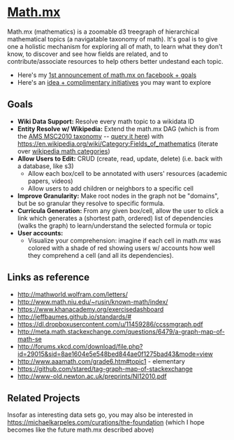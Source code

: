 # [Math.mx](https://math.mx)

Math.mx (mathematics) is a zoomable d3 treegraph of hierarchical mathematical topics (a navigatable taxonomy of math). It's goal is to give one a holistic mechanism for exploring all of math, to learn what they don't know, to discover and see how fields are related, and to contribute/associate resources to help others better undestand each topic.

- Here's my [1st announcement of math.mx on facebook + goals](https://www.facebook.com/michael.karpeles/posts/10102140608410450)
- Here's an [idea + complimentary initiatives](https://www.facebook.com/michael.karpeles/posts/10102182038234750) you may want to explore

## Goals

- **Wiki Data Support:** Resolve every math topic to a wikidata ID
- **Entity Resolve w/ Wikipedia:** Extend the math.mx DAG (which is from the [AMS MSC2010 taxonomy](http://www.ams.org/msc/pdfs/classifications2010.pdf) -- [query it here](http://www.ams.org/msc/msc2010.html?t=92B20&btn=Since+1999)) with https://en.wikipedia.org/wiki/Category:Fields_of_mathematics (iterate over [wikipedia math categories](http://www.mediawiki.org/wiki/API:Categorymembers))
- **Allow Users to Edit:** CRUD (create, read, update, delete) (i.e. back with a database, like s3)
  - Allow each box/cell to be annotated with users' resources (academic papers, videos)
  - Allow users to add children or neighbors to a specific cell
- **Improve Granularity:** Make root nodes in the graph not be "domains", but be so granular they resolve to specific formula.
- **Curricula Generation:** From any given box/cell, allow the user to click a link which generates a (shortest path, ordered) list of dependencies (walks the graph) to learn/understand the selected formula or topic
- **User accounts:**
  - Visualize your comprehension: imagine if each cell in math.mx was colored with a shade of red showing users w/ accounts how well they comprehend a cell (and all its dependencies).

## Links as reference

- http://mathworld.wolfram.com/letters/
- http://www.math.niu.edu/~rusin/known-math/index/
- https://www.khanacademy.org/exercisedashboard
- http://jeffbaumes.github.io/standards/#
- https://dl.dropboxusercontent.com/u/11459286/ccssmgraph.pdf
- http://meta.math.stackexchange.com/questions/6479/a-graph-map-of-math-se
- http://forums.xkcd.com/download/file.php?id=29015&sid=8ae1604e5e548bed844ae0f1275bad43&mode=view
- http://www.aaamath.com/grade6.htm#topic1 - elementary
- https://github.com/stared/tag-graph-map-of-stackexchange
- http://www-old.newton.ac.uk/preprints/NI12010.pdf

## Related Projects

Insofar as interesting data sets go, you may also be interested in https://michaelkarpeles.com/curations/the-foundation (which I hope becomes like the future math.mx described above)
